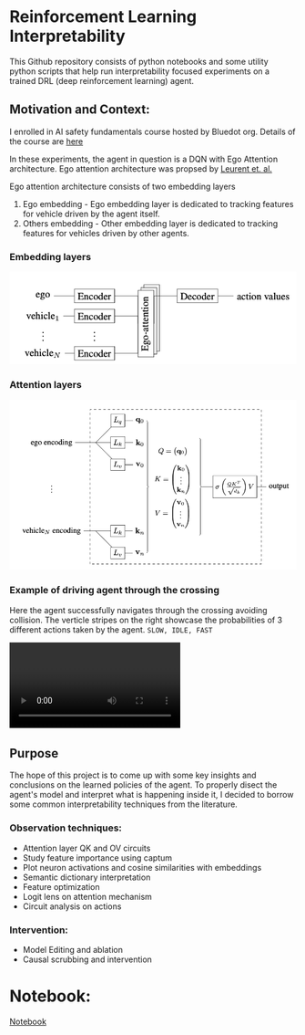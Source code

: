 # Reinforcement Learning Interpretability

This Github repository consists of python notebooks and some utility python scripts that help run interpretability focused experiments on a trained DRL (deep reinforcement learning) agent.

## Motivation and Context:

I enrolled in AI safety fundamentals course hosted by Bluedot org. Details of the course are [here](https://aisafetyfundamentals.com/)

In these experiments, the agent in question is a DQN with Ego Attention architecture. Ego attention architecture was propsed by [Leurent et. al.](https://arxiv.org/abs/1911.12250)

Ego attention architecture consists of two embedding layers
1. Ego embedding - Ego embedding layer is dedicated to tracking features for vehicle driven by the agent itself.
2. Others embedding - Other embedding layer is dedicated to tracking features for vehicles driven by other agents.

### Embedding layers
<img src="./results/embedding_layers.png" alt="Attention layers">

### Attention layers
<img src="./results/attention_layers.png" alt="Attention layers">


### Example of driving agent through the crossing

Here the agent successfully navigates through the crossing avoiding collision.
The verticle stripes on the right showcase the probabilities of 3 different actions taken by the agent. `SLOW, IDLE, FAST`

<video controls>
  <source src="./results/example_video.mp4" type="video/mp4">
</video>

## Purpose 
The hope of this project is to come up with some key insights and conclusions on the learned policies of the agent. To properly disect the agent's model and interpret what is happening inside it, I decided to borrow some common interpretability techniques from the literature.

### Observation techniques:
- Attention layer QK and OV circuits
- Study feature importance using captum
- Plot neuron activations and cosine similarities with embeddings
- Semantic dictionary interpretation
- Feature optimization
- Logit lens on attention mechanism
- Circuit analysis on actions

### Intervention:
- Model Editing and ablation
- Causal scrubbing and intervention


# Notebook:
[Notebook](src/highway/interpret_social_dqn.ipynb)
